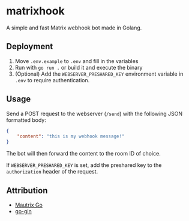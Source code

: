 # matrixhook

A simple and fast Matrix webhook bot made in Golang.

## Deployment

1. Move `.env.example` to `.env` and fill in the variables
2. Run with `go run .` or build it and execute the binary
3. (Optional) Add the `WEBSERVER_PRESHARED_KEY` environment variable in `.env` to require authentication.

## Usage

Send a POST request to the webserver (`/send`) with the following JSON formatted body:

```json
{
    "content": "this is my webhook message!"
}
```

The bot will then forward the content to the room ID of choice.

If `WEBSERVER_PRESHARED_KEY` is set, add the preshared key to the `authorization` header of the request.

## Attribution
- [Mautrix Go](https://github.com/mautrix/go)
- [go-gin](https://github.com/gin-gonic/gin)